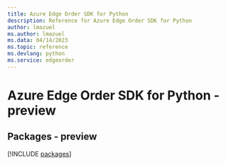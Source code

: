 ```yaml
---
title: Azure Edge Order SDK for Python
description: Reference for Azure Edge Order SDK for Python
author: lmazuel
ms.author: lmazuel
ms.data: 04/14/2023
ms.topic: reference
ms.devlang: python
ms.service: edgeorder
---
```

# Azure Edge Order SDK for Python - preview
## Packages - preview
[!INCLUDE [packages](edge-order-index.md)]